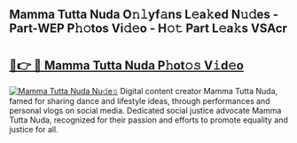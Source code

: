 ## Mamma Tutta Nuda O𝚗𝚕yf𝚊ns L𝚎a𝚔ed N𝚞𝚍es - Part-WEP P𝚑𝚘tos Vi𝚍𝚎o - H𝚘𝚝 Part L𝚎a𝚔s VSAcr

# <h2><a href="http://kfdqo5j.oniu.top/?m=Mamma+Tutta+Nuda">🔗👉 🔴 Mamma Tutta Nuda P𝚑ot𝚘𝚜 V𝚒d𝚎o</a></h2>

[![Mamma Tutta Nuda Nu𝚍e𝚜](https://i.imgur.com/0qMVB7G.gif)](http://kfdqo5j.oniu.top/?m=Mamma+Tutta+Nuda)
Digital content creator Mamma Tutta Nuda, famed for sharing dance and lifestyle ideas, through performances and personal vlogs on social media. Dedicated social justice advocate Mamma Tutta Nuda, recognized for their passion and efforts to promote equality and justice for all.  
